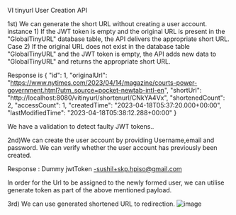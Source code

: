 VI tinyurl User Creation API

1st) We can generate the short URL without creating a user account.
instance 1) If the JWT token is empty and the original URL is present in the "GlobalTinyURL" database table, the API delivers the appropriate short URL.
Case 2) If the original URL does not exist in the database table "GlobalTinyURL" and the JWT token is empty, the API adds new data to "GlobalTinyURL" and returns the appropriate short URL.
 

Response is {
  "id": 1,
  "originalUrl": "https://www.nytimes.com/2023/04/14/magazine/courts-power-government.html?utm_source=pocket-newtab-intl-en",
  "shortUrl": "http://localhost:8080/vitinyurl/shortenurl/CNkYA4Vx",
  "shortenedCount": 2,
  "accessCount": 1,
  "createdTime": "2023-04-18T05:37:20.000+00:00",
  "lastModifiedTime": "2023-04-18T05:38:12.288+00:00"
}


We have a validation to detect faulty JWT tokens..

2nd)We can create the user account by providing Username,email and password.
We can verify whether the user account has previously been created. 

Response : Dummy jwtToken -sushil+skp.hpiso@gmail.com

In order for the Url to be assigned to the newly formed user, we can utilise generate token as part of the above mentioned payload. 

3rd) We can use generated shortened URL to redirection. 
![image](https://user-images.githubusercontent.com/29355409/232682962-cf105830-756a-45eb-ad38-8c0be9fa5096.png)
